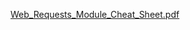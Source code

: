 [Web_Requests_Module_Cheat_Sheet.pdf](https://github.com/user-attachments/files/19812529/Web_Requests_Module_Cheat_Sheet.pdf)
